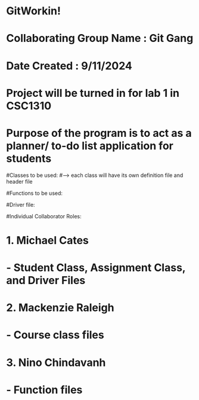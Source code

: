# GitWorkin!
# Collaborating Group Name : Git Gang
# Date Created : 9/11/2024

# Project will be turned in for lab 1 in CSC1310

# Purpose of the program is to act as a planner/ to-do list application for students


#Classes to be used:
#--> each class will have its own definition file and header file


#Functions to be used:


#Driver file:



#Individual Collaborator Roles:
#     1. Michael Cates
#           - Student Class, Assignment Class, and Driver Files

#     2. Mackenzie Raleigh 
#           - Course class files

#     3. Nino Chindavanh 
#           - Function files 




